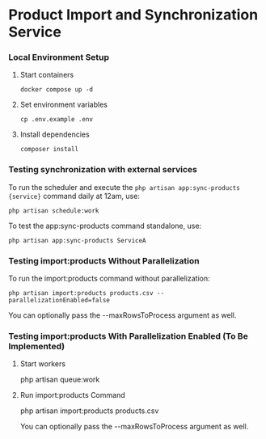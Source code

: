 # Product Import and Synchronization Service

### Local Environment Setup

1.  Start containers

        docker compose up -d

2.  Set environment variables

        cp .env.example .env

3.  Install dependencies

        composer install

### Testing synchronization with external services

To run the scheduler and execute the `php artisan app:sync-products {service}` command daily at 12am, use:

    php artisan schedule:work

To test the app:sync-products command standalone, use:

    php artisan app:sync-products ServiceA

### Testing import:products Without Parallelization

To run the import:products command without parallelization:

    php artisan import:products products.csv --parallelizationEnabled=false

You can optionally pass the --maxRowsToProcess argument as well.

### Testing import:products With Parallelization Enabled (To Be Implemented)

1. Start workers

    php artisan queue:work

2. Run import:products Command

    php artisan import:products products.csv

    You can optionally pass the --maxRowsToProcess argument as well.
